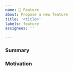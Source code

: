 ```yaml
---
name: 🚀 Feature
about: Propose a new feature
title: '<title>'
labels: feature
assignees: ''

---
```


### Summary
<!--
One paragraph explanation of the feature.
-->
### Motivation
<!--
Why is this feature of general interest?
-->